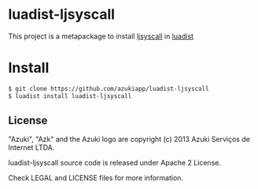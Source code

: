 # luadist-ljsyscall

This project is a metapackage to install [ljsyscall](https://github.com/justincormack/ljsyscall) in [luadist](luadist.org)

# Install

```bash
$ git clone https://github.com/azukiapp/luadist-ljsyscall
$ luadist install luadist-ljsyscall
```

## License

"Azuki", "Azk" and the Azuki logo are copyright (c) 2013 Azuki Serviços de Internet LTDA.

luadist-ljsyscall source code is released under Apache 2 License.

Check LEGAL and LICENSE files for more information.

